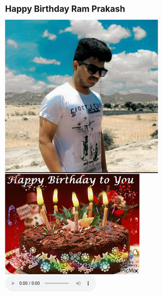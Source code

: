 <html>
 <head> 
  <meta name="viewport" content="width=device-width,initial-scale=1.0"> 
<link rel="stylesheet" type="text/css" href="ram.css">
</head> 
 <body> 
  <h1>Happy Birthday Ram Prakash</h1> 
  <div> 
   <img src="ram.jpg">
   <img src="cake.gif"> 
  </div> 
  <div id="audio"> 
   <audio controls autoplay loop> 
    <source src="Ram.mp3"> 
   </audio> 
  </div> 
 </body>
</html>
